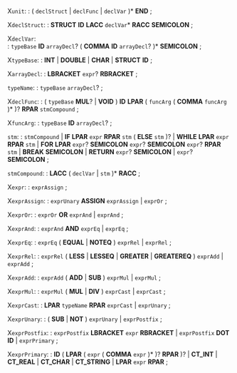 X`unit`: 
:   ( `declStruct` | `declFunc` | `declVar` )* **END** ;

X`declStruct`: 
:   **STRUCT** **ID** **LACC** `declVar`* **RACC** **SEMICOLON** ;

X`declVar`:  
:   `typeBase` **ID** `arrayDecl`? ( **COMMA** **ID** `arrayDecl`? )* **SEMICOLON** ;

X`typeBase`: 
:   **INT** 
    | **DOUBLE** 
    | **CHAR** 
    | **STRUCT** **ID** ;

X`arrayDecl`: 
:   **LBRACKET** `expr`? **RBRACKET** ;

`typeName`: 
:   `typeBase` `arrayDecl`? ;

X`declFunc`: 
:   ( `typeBase` **MUL**? | **VOID** ) **ID** **LPAR** ( `funcArg` ( **COMMA** `funcArg` )* )? **RPAR** `stmCompound` ;

X`funcArg`:
:   `typeBase` **ID** `arrayDecl`? ;

`stm`: 
:   `stmCompound` 
    | **IF** **LPAR** `expr` **RPAR** `stm` ( **ELSE** `stm` )?
    | **WHILE** **LPAR** `expr` **RPAR** `stm`
    | **FOR** **LPAR** `expr`? **SEMICOLON** `expr`? **SEMICOLON** `expr`? **RPAR** `stm`
    | **BREAK** **SEMICOLON**
    | **RETURN** `expr`? **SEMICOLON**
    | `expr`? **SEMICOLON** ;

`stmCompound`: 
:   **LACC** ( `declVar` | `stm` )* **RACC** ;

X`expr`: 
:   `exprAssign` ;

X`exprAssign`: 
:   `exprUnary` **ASSIGN** `exprAssign` 
    | `exprOr` ;

X`exprOr`: 
:   `exprOr` **OR** `exprAnd` 
    | `exprAnd` ;
 
X`exprAnd`: 
:   `exprAnd` **AND** `exprEq` 
    | `exprEq` ;

X`exprEq`: 
:   `exprEq` ( **EQUAL** | **NOTEQ** ) `exprRel` 
    | `exprRel` ;

X`exprRel`: 
:   `exprRel` ( **LESS** | **LESSEQ** | **GREATER** | **GREATEREQ** ) `exprAdd` 
    | `exprAdd` ;

X`exprAdd`: 
:   `exprAdd` ( **ADD** | **SUB** ) `exprMul` 
    | `exprMul` ;

X`exprMul`: 
:   `exprMul` ( **MUL** | **DIV** ) `exprCast` 
    | `exprCast` ;

X`exprCast`: 
:   **LPAR** `typeName` **RPAR** `exprCast` 
    | `exprUnary` ;

X`exprUnary`: 
:   ( **SUB** | **NOT** ) `exprUnary` 
    | `exprPostfix` ;

X`exprPostfix`: 
:    `exprPostfix` **LBRACKET** `expr` **RBRACKET**
    | `exprPostfix` **DOT** **ID** 
    | `exprPrimary` ;

X`exprPrimary`: 
:    **ID** ( **LPAR** ( `expr` ( **COMMA** `expr` )* )? **RPAR** )?
    | **CT_INT**
    | **CT_REAL** 
    | **CT_CHAR** 
    | **CT_STRING** 
    | **LPAR** `expr` **RPAR** ;